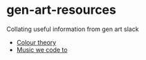 # gen-art-resources
Collating useful information from gen art slack


* [Colour theory](https://github.com/amygoodchild/gen-art-resources/blob/main/colour-theory.md)
* [Music we code to](https://github.com/amygoodchild/gen-art-resources/blob/main/music.md)
